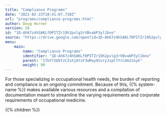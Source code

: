 ```yaml
---
title: "Compliance Programs"
date: "2021-02-23T18:41:07.730Z"
url: "programs/compliance-programs.html"
author: Doug Horner
version: 26
id: "1D-Ah67z4hSAKLf0PITZr19h2pvlg3rVBva6P3yl1bno"
source: "https://drive.google.com/open?id=1D-Ah67z4hSAKLf0PITZr19h2pvlg3rVBva6P3yl1bno"
menu:
    main:
        name: "Compliance Programs"
        identifier: "1D-Ah67z4hSAKLf0PITZr19h2pvlg3rVBva6P3yl1bno"
        parent: "1TbYl56bYzCZsXjAtsF3wMay92vryJzpt7YrLOm22oyk"
        weight: 90
---
```









For those specializing in occupational health needs, the burden of reporting and compliance is an ongoing commitment. Because of this, {{% system-name %}} makes available various resources and a compilation of documentation meant to streamline the varying requirements and corporate requirements of occupational medicine.







{{% children %}}

